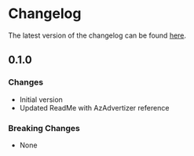 # Changelog

The latest version of the changelog can be found [here](https://github.com/Azure/bicep-registry-modules/blob/main/avm/res/network/network-security-perimeter/CHANGELOG.md).

## 0.1.0

### Changes

- Initial version
- Updated ReadMe with AzAdvertizer reference

### Breaking Changes

- None
